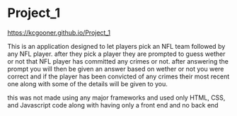 # Project_1

 https://kcgooner.github.io/Project_1


This is an application designed to let players pick an NFL team followed by any NFL player. after they pick a player they are prompted to guess wether or not that NFL player has committed any crimes or not. after answering the prompt you will then be given an answer based on wether or not you were correct and if the player has been convicted of any crimes their most recent one along with some of the details will be given to you.

this was not made using any major frameworks and used only HTML, CSS, and Javascript code along with having only a front end and no back end
